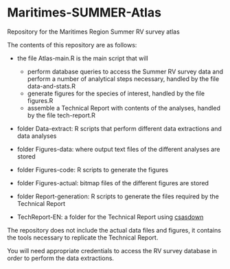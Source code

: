 # Maritimes-SUMMER-Atlas
Repository for the Maritimes Region Summer RV survey atlas

The contents of this repository are as follows:

* the file Atlas-main.R is the main script that will 
  * perform database queries to access the Summer RV survey data and perform a number of analytical steps necessary, handled by the file data-and-stats.R
  * generate figures for the species of interest, handled by the file figures.R
  * assemble a Technical Report with contents of the analyses, handled by the file tech-report.R

* folder Data-extract: R scripts that perform different data extractions and data analyses
* folder Figures-data: where output text files of the different analyses are stored
* folder Figures-code: R scripts to generate the figures
* folder Figures-actual: bitmap files of the different figures are stored
* folder Report-generation: R scripts to generate the files required by the Technical Report
* TechReport-EN: a folder for the Technical Report using [csasdown](https://github.com/pbs-assess/csasdown)

The repository does not include the actual data files and figures, it contains the tools necessary to replicate the Technical Report.

You will need appropriate credentials to access the RV survey database in order to perform the data extractions.
